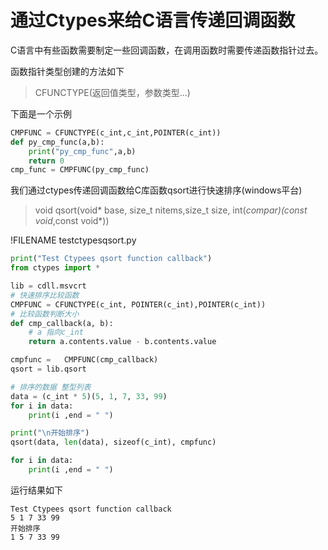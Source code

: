 # 通过Ctypes来给C语言传递回调函数

C语言中有些函数需要制定一些回调函数，在调用函数时需要传递函数指针过去。

函数指针类型创建的方法如下
>CFUNCTYPE(返回值类型，参数类型...)

下面是一个示例
```python
CMPFUNC = CFUNCTYPE(c_int,c_int,POINTER(c_int))
def py_cmp_func(a,b):
    print("py_cmp_func",a,b)
    return 0
cmp_func = CMPFUNC(py_cmp_func) 
```

我们通过ctypes传递回调函数给C库函数qsort进行快速排序(windows平台)
> void qsort(void* base, size_t nitems,size_t size, int(*compar)(const void*,const void*))

!FILENAME testctypesqsort.py
```python
print("Test Ctypees qsort function callback")
from ctypes import *

lib = cdll.msvcrt
# 快速排序比较函数
CMPFUNC = CFUNCTYPE(c_int, POINTER(c_int),POINTER(c_int))
# 比较函数判断大小
def cmp_callback(a, b):
	# a 指向c_int
	return a.contents.value - b.contents.value

cmpfunc = 	CMPFUNC(cmp_callback)
qsort = lib.qsort

# 排序的数据 整型列表
data = (c_int * 5)(5, 1, 7, 33, 99)
for i in data:
	print(i ,end = " ")

print("\n开始排序")
qsort(data, len(data), sizeof(c_int), cmpfunc)

for i in data:
	print(i ,end = " ")
```

运行结果如下
```
Test Ctypees qsort function callback
5 1 7 33 99
开始排序
1 5 7 33 99
```





